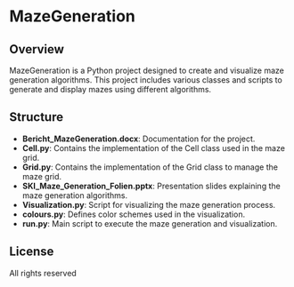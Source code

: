 # MazeGeneration

## Overview

MazeGeneration is a Python project designed to create and visualize maze generation algorithms. This project includes various classes and scripts to generate and display mazes using different algorithms.

## Structure

- **Bericht_MazeGeneration.docx**: Documentation for the project.
- **Cell.py**: Contains the implementation of the Cell class used in the maze grid.
- **Grid.py**: Contains the implementation of the Grid class to manage the maze grid.
- **SKI_Maze_Generation_Folien.pptx**: Presentation slides explaining the maze generation algorithms.
- **Visualization.py**: Script for visualizing the maze generation process.
- **colours.py**: Defines color schemes used in the visualization.
- **run.py**: Main script to execute the maze generation and visualization.

## License
All rights reserved
